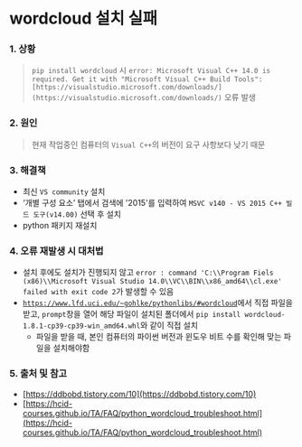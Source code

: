 # wordcloud 설치 실패

### 1. 상황

> `pip install wordcloud` 시 `error: Microsoft Visual C++ 14.0 is required. Get it with "Microsoft Visual C++ Build Tools": [https://visualstudio.microsoft.com/downloads/](https://visualstudio.microsoft.com/downloads/)` 오류 발생
> 

### 2. 원인

> 현재 작업중인 컴퓨터의 `Visual C++`의 버전이 요구 사항보다 낮기 때문
> 

### 3. 해결책

- 최신 `VS community` 설치
- ‘개별 구성 요소’ 탭에서 검색에 '2015'를 입력하여 `MSVC v140 - VS 2015 C++ 빌드 도구(v14.00)` 선택 후 설치
- python 패키지 재설치

### 4. 오류 재발생 시 대처법

- 설치 후에도 설치가 진행되지 않고 `error : command 'C:\\Program Fiels (x86)\\Microsoft Visual Studio 14.0\\VC\\BIN\\x86_amd64\\cl.exe' failed with exit code 2`가 발생할 수 있음
- [`https://www.lfd.uci.edu/~gohlke/pythonlibs/#wordcloud`](https://www.lfd.uci.edu/~gohlke/pythonlibs/#wordcloud)에서 직접 파일을 받고, `prompt`창을 열어 해당 파일이 설치된 폴더에서 `pip install wordcloud-1.8.1-cp39-cp39-win_amd64.whl`와 같이 직접 설치
    - 파일을 받을 때, 본인 컴퓨터의 파이썬 버전과 윈도우 비트 수를 확인해 맞는 파일을 설치해야함

### 5. 출처 및 참고

- [https://ddbobd.tistory.com/10](https://ddbobd.tistory.com/10)
- [https://hcid-courses.github.io/TA/FAQ/python_wordcloud_troubleshoot.html](https://hcid-courses.github.io/TA/FAQ/python_wordcloud_troubleshoot.html)